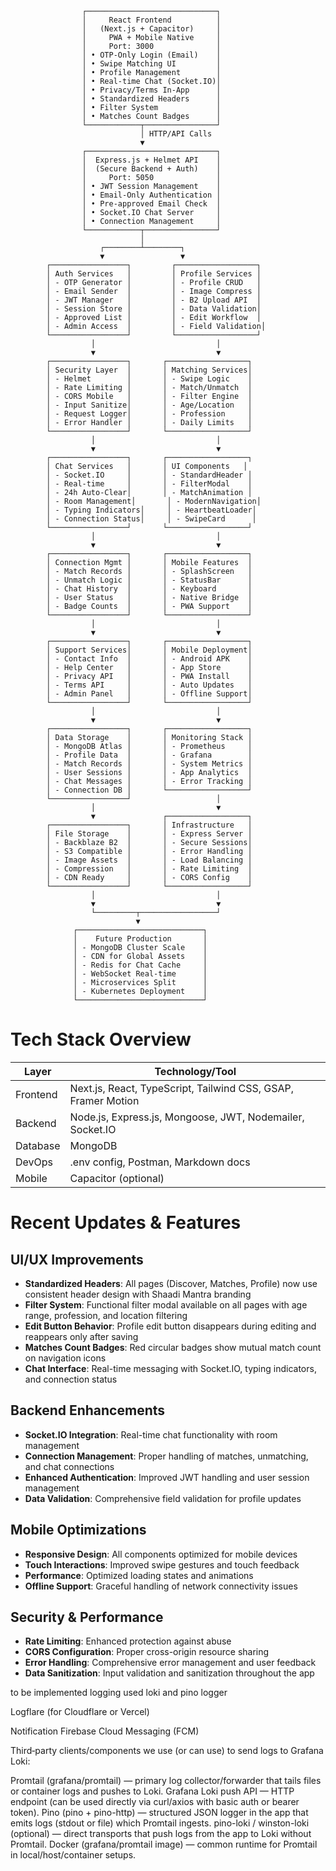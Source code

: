                     ┌─────────────────────────────┐
                    │     React Frontend          │
                    │   (Next.js + Capacitor)     │
                    │     PWA + Mobile Native     │
                    │     Port: 3000              │
                    │ • OTP-Only Login (Email)    │
                    │ • Swipe Matching UI         │
                    │ • Profile Management        │
                    │ • Real-time Chat (Socket.IO)│
                    │ • Privacy/Terms In-App      │
                    │ • Standardized Headers      │
                    │ • Filter System             │
                    │ • Matches Count Badges      │
                    └────────────┬────────────────┘
                                 │ HTTP/API Calls
                                 ▼
                    ┌─────────────────────────────┐
                    │  Express.js + Helmet API    │
                    │  (Secure Backend + Auth)    │
                    │     Port: 5050              │
                    │ • JWT Session Management    │
                    │ • Email-Only Authentication │
                    │ • Pre-approved Email Check  │
                    │ • Socket.IO Chat Server     │
                    │ • Connection Management     │
                    └────────────┬────────────────┘
                                 │
                        ┌────────┴────────┐
                        ▼                 ▼
            ┌─────────────────┐         ┌──────────────────┐
            │ Auth Services   │         │ Profile Services │
            │ - OTP Generator │         │ - Profile CRUD   │
            │ - Email Sender  │         │ - Image Compress │
            │ - JWT Manager   │         │ - B2 Upload API  │
            │ - Session Store │         │ - Data Validation│
            │ - Approved List │         │ - Edit Workflow  │
            │ - Admin Access  │         │ - Field Validation│
            └─────────────────┘         └──────────────────┘
                      │                           │
                      ▼                           ▼
            ┌─────────────────┐       ┌──────────────────┐
            │ Security Layer  │       │ Matching Services│
            │ - Helmet        │       │ - Swipe Logic    │
            │ - Rate Limiting │       │ - Match/Unmatch  │
            │ - CORS Mobile   │       │ - Filter Engine  │
            │ - Input Sanitize│       │ - Age/Location   │
            │ - Request Logger│       │ - Profession     │
            │ - Error Handler │       │ - Daily Limits   │
            └─────────────────┘       └──────────────────┘
                      │                           │
                      ▼                           ▼
            ┌─────────────────┐       ┌──────────────────┐
            │ Chat Services   │       │ UI Components   │
            │ - Socket.IO     │       │ - StandardHeader │
            │ - Real-time     │       │ - FilterModal    │
            │ - 24h Auto-Clear│       │ - MatchAnimation │
            │ - Room Management│       │ - ModernNavigation│
            │ - Typing Indicators│     │ - HeartbeatLoader│
            │ - Connection Status│     │ - SwipeCard      │
            └─────────────────┘       └──────────────────┘
                      │                           │
                      ▼                           ▼
            ┌─────────────────┐       ┌──────────────────┐
            │ Connection Mgmt │       │ Mobile Features  │
            │ - Match Records │       │ - SplashScreen   │
            │ - Unmatch Logic │       │ - StatusBar      │
            │ - Chat History  │       │ - Keyboard       │
            │ - User Status   │       │ - Native Bridge  │
            │ - Badge Counts  │       │ - PWA Support    │
            └─────────────────┘       └──────────────────┘
                      │                           │
                      ▼                           ▼
            ┌─────────────────┐       ┌──────────────────┐
            │ Support Services│       │ Mobile Deployment│
            │ - Contact Info  │       │ - Android APK    │
            │ - Help Center   │       │ - App Store      │
            │ - Privacy API   │       │ - PWA Install    │
            │ - Terms API     │       │ - Auto Updates   │
            │ - Admin Panel   │       │ - Offline Support│
            └─────────────────┘       └──────────────────┘
                      │                           │
                      ▼                           ▼
            ┌─────────────────┐       ┌──────────────────┐
            │ Data Storage    │       │ Monitoring Stack │
            │ - MongoDB Atlas │       │ - Prometheus     │
            │ - Profile Data  │       │ - Grafana        │
            │ - Match Records │       │ - System Metrics │
            │ - User Sessions │       │ - App Analytics  │
            │ - Chat Messages │       │ - Error Tracking │
            │ - Connection DB │       └──────────────────┘
            └─────────────────┘                   │
                      │                           ▼
                      ▼               ┌──────────────────┐
            ┌─────────────────┐       │ Infrastructure   │
            │ File Storage    │       │ - Express Server │
            │ - Backblaze B2  │       │ - Secure Sessions│
            │ - S3 Compatible │       │ - Error Handling │
            │ - Image Assets  │       │ - Load Balancing │
            │ - Compression   │       │ - Rate Limiting  │
            │ - CDN Ready     │       │ - CORS Config    │
            └─────────────────┘       └──────────────────┘
                      │                           │
                      ▼                           ▼
                      └─────────┬─────────────────┘
                                ▼
                  ┌────────────────────────────┐
                  │    Future Production       │
                  │ - MongoDB Cluster Scale    │
                  │ - CDN for Global Assets    │
                  │ - Redis for Chat Cache     │
                  │ - WebSocket Real-time      │
                  │ - Microservices Split      │
                  │ - Kubernetes Deployment    │
                  └────────────────────────────┘


# Tech Stack Overview

| Layer      | Technology/Tool                                      |
|------------|------------------------------------------------------|
| Frontend   | Next.js, React, TypeScript, Tailwind CSS, GSAP, Framer Motion |
| Backend    | Node.js, Express.js, Mongoose, JWT, Nodemailer, Socket.IO |
| Database   | MongoDB                                              |
| DevOps     | .env config, Postman, Markdown docs                  |
| Mobile     | Capacitor (optional)                                 |

# Recent Updates & Features

## UI/UX Improvements
- **Standardized Headers**: All pages (Discover, Matches, Profile) now use consistent header design with Shaadi Mantra branding
- **Filter System**: Functional filter modal available on all pages with age range, profession, and location filtering
- **Edit Button Behavior**: Profile edit button disappears during editing and reappears only after saving
- **Matches Count Badges**: Red circular badges show mutual match count on navigation icons
- **Chat Interface**: Real-time messaging with Socket.IO, typing indicators, and connection status

## Backend Enhancements
- **Socket.IO Integration**: Real-time chat functionality with room management
- **Connection Management**: Proper handling of matches, unmatching, and chat connections
- **Enhanced Authentication**: Improved JWT handling and user session management
- **Data Validation**: Comprehensive field validation for profile updates

## Mobile Optimizations
- **Responsive Design**: All components optimized for mobile devices
- **Touch Interactions**: Improved swipe gestures and touch feedback
- **Performance**: Optimized loading states and animations
- **Offline Support**: Graceful handling of network connectivity issues

## Security & Performance
- **Rate Limiting**: Enhanced protection against abuse
- **CORS Configuration**: Proper cross-origin resource sharing
- **Error Handling**: Comprehensive error management and user feedback
- **Data Sanitization**: Input validation and sanitization throughout the app



to be implemented
logging used loki and pino logger

 Logflare (for Cloudflare or Vercel)
 
Notification 
Firebase Cloud Messaging (FCM)



Third‑party clients/components we use (or can use) to send logs to Grafana Loki:

Promtail (grafana/promtail) — primary log collector/forwarder that tails files or container logs and pushes to Loki.
Grafana Loki push API — HTTP endpoint (can be used directly via curl/axios with basic auth or bearer token).
Pino (pino + pino-http) — structured JSON logger in the app that emits logs (stdout or file) which Promtail ingests.
pino-loki / winston-loki (optional) — direct transports that push logs from the app to Loki without Promtail.
Docker (grafana/promtail image) — common runtime for Promtail in local/host/container setups.
